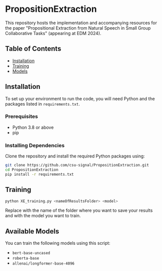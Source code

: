# PropositionExtraction

This repository hosts the implementation and accompanying resources for the paper "Propositional Extraction from Natural Speech in Small Group Collaborative Tasks" (appearing at EDM 2024). 

## Table of Contents
- [Installation](#installation)
- [Training](#training)
- [Models](#models)

## Installation

To set up your environment to run the code, you will need Python and the packages listed in `requirements.txt`.

### Prerequisites

- Python 3.8 or above
- pip

### Installing Dependencies

Clone the repository and install the required Python packages using:

```bash
git clone https://github.com/csu-signal/PropositionExtraction.git
cd PropositionExtraction
pip install -r requirements.txt
```
## Training
```bash
python XE_training.py <nameOfResultsFolder> <model>
```
Replace <nameOfResultsFolder> with the name of the folder where you want to save your results and <model> with the model you want to train.


## Available Models

You can train the following models using this script:

- `bert-base-uncased`
- `roberta-base`
- `allenai/longformer-base-4096`
